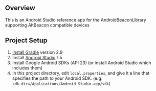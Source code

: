 ## Overview

This is an Android Studio reference app for the AndroidBeaconLibrary supporting AltBeacon compatible devices

## Project Setup

1. [Install Gradle](http://www.gradle.org/installation) version 2.9
2. Install [Android Studio](https://developer.android.com/sdk/installing/studio.html) 1.5
3. Install Google Android SDKs (API 23) (or install Android Studio which includes them)
4. In this project directory, edit `local.properties`, and give it a line that
   specifies the path to your Android SDK. (e.g. `sdk.dir=/Applications/Android
   Studio.app/sdk`)

